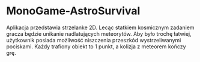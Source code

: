 # MonoGame-AstroSurvival

Aplikacja przedstawia strzelanke 2D. 
Lecąc statkiem kosmicznym zadaniem gracza będzie unikanie nadlatujących meteorytów. 
Aby było trochę łatwiej, użytkownik posiada możliwość niszczenia przeszkód wystrzeliwanymi pociskami.
Każdy trafiony obiekt to 1 punkt, a kolizja z meteorem kończy grę.
